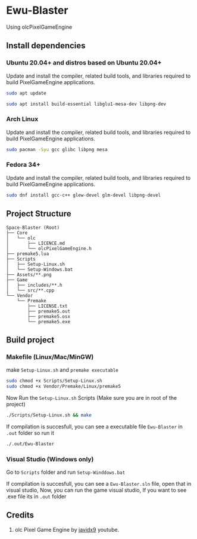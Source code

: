 # Ewu-Blaster

Using olcPixelGameEngine

## Install dependencies

### Ubuntu 20.04+ and distros based on Ubuntu 20.04+

Update and install the compiler, related build tools, and libraries required to build PixelGameEngine applications.

```sh
sudo apt update

sudo apt install build-essential libglu1-mesa-dev libpng-dev
```

### Arch Linux

Update and install the compiler, related build tools, and libraries required to build PixelGameEngine applications.

```sh
sudo pacman -Syu gcc glibc libpng mesa
```

### Fedora 34+

Update and install the compiler, related build tools, and libraries required to build PixelGameEngine applications.

```sh
sudo dnf install gcc-c++ glew-devel glm-devel libpng-devel
```

## Project Structure

```
Space-Blaster (Root)
├── Core
│   └── olc
│       ├── LICENCE.md
│       └── olcPixelGameEngine.h
├── premake5.lua
├── Scripts
│   ├── Setup-Linux.sh
│   └── Setup-Windows.bat
├── Assets/**.png
├── Game
│   ├── includes/**.h
│   └── src/**.cpp
└── Vendor
    └── Premake
        ├── LICENSE.txt
        ├── premake5.out
        ├── premake5.osx
        └── premake5.exe
```

## Build project

### Makefile (Linux/Mac/MinGW)

make `Setup-Linux.sh` and `premake executable`

```sh
sudo chmod +x Scripts/Setup-Linux.sh
sudo chmod +x Vendor/Premake/Linux/premake5
```

Now Run the `Setup-Linux.sh` Scripts (Make sure you are in root of the project)

```sh
./Scripts/Setup-Linux.sh && make
```

If compilation is succesfull, you can see a executable file `Ewu-Blaster` in `.out` folder so run it

```sh
./.out/Ewu-Blaster
```

### Visual Studio (Windows only)

Go to `Scripts` folder and run `Setup-Winddows.bat`

If compilation is succesfull, you can see a `Ewu-Blaster.sln` file, open that in visual studio,
Now, you can run the game visual studio,
If you want to see .exe file its in `.out` folder

## Credits

1. olc Pixel Game Engine by [javidx9](https://www.youtube.com/javidx9) youtube.
